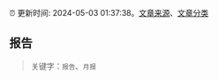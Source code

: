 :alarm_clock: 更新时间: 2024-05-03 01:37:38。[文章来源](/README.md)、[文章分类](/TAGS.md)

## 报告


> 关键字：`报告`、`月报`




